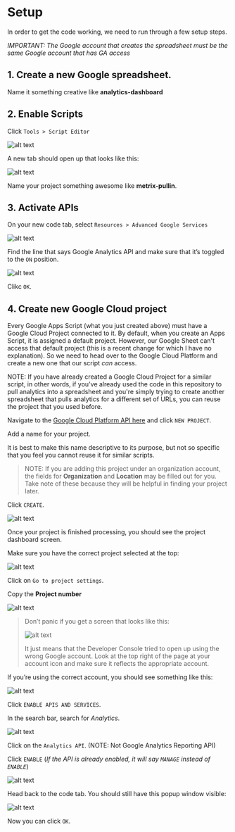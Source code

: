 # Setup

In order to get the code working, we need to run through a few setup steps.

_IMPORTANT: The Google account that creates the spreadsheet must be the same Google account that has GA access_

## 1. Create a new Google spreadsheet. 
Name it something creative like **analytics-dashboard**


## 2. Enable Scripts
Click `Tools > Script Editor`

![alt text](https://github.com/akanik/ga-pull/raw/master/img/ga-pull-1-sync-script.png "add google sheets script image")

A new tab should open up that looks like this:

![alt text](https://github.com/akanik/ga-pull/raw/master/img/ga-pull-2-new-script.png "new sheets script image")

Name your project something awesome like **metrix-pullin**.


## 3. Activate APIs
On your new code tab, select `Resources > Advanced Google Services`

![alt text](https://github.com/akanik/ga-pull/raw/master/img/ga-pull-3-google-services.png "google api services image")

Find the line that says Google Analytics API and make sure that it’s toggled to the  `ON`  position.

![alt text](https://github.com/akanik/ga-pull/raw/master/img/ga-pull-4-analytics-api.png "google analytics api image")

Clikc `OK`.

## 4. Create new Google Cloud project

Every Google Apps Script (what you just created above) must have a Google Cloud Project connected to it. By default, when you create an Apps Script, it is assigned a default project. However, our Google Sheet can't access that default project (this is a recent change for which I have no explanation). So we need to head over to the Google Cloud Platform and create a new one that our script _can_ access.

NOTE: If you have already created a Google Cloud Project for a similar script, in other words, if you've already used the code in this repository to pull analytics into a spreadsheet and you're simply trying to create another spreadsheet that pulls analytics for a different set of URLs, you can reuse the project that you used before.

Navigate to the [Google Cloud Platform API here](https://console.cloud.google.com/cloud-resource-manager) and click `NEW PROJECT`.

Add a name for your project.

It is best to make this name descriptive to its purpose, but not so specific that you feel you cannot reuse it for similar scripts.

> NOTE: If you are adding this project under an organization account, the fields for **Organization** and **Location** may be filled out for you. Take note of these because they will be helpful in finding your project later.

Click `CREATE`.

![alt text](https://github.com/akanik/ga-pull/raw/master/img/ga-pull-21-cloud-name-project.png "cloud name project image")

Once your project is finished processing, you should see the project dashboard screen.

Make sure you have the correct project selected at the top:

![alt text](https://github.com/akanik/ga-pull/raw/master/img/ga-pull-19-google-cloud-project.png "google cloud project image")

Click on `Go to project settings`.

Copy the **Project number**

![alt text](https://github.com/akanik/ga-pull/raw/master/img/ga-pull-22-project-number.png "google cloud project number image")









> Don’t panic if you get a screen that looks like this:
>
> ![alt text](https://github.com/akanik/ga-pull/raw/master/img/ga-pull-5-account-error.png "api account error image")
> 
> It just means that the Developer Console tried to open up using the wrong Google account. Look at the top right of the page at your account icon and make sure it reflects the appropriate account.

If you’re using the correct account, you should see something like this:

![alt text](https://github.com/akanik/ga-pull/raw/master/img/ga-pull-6-cloud-dashboard.png "google api cloud dashboard image")

Click `ENABLE APIS AND SERVICES`.

In the search bar, search for _Analytics_.

![alt text](https://github.com/akanik/ga-pull/raw/master/img/ga-pull-7-cloud-search.png "google api cloud search image")

Click on the `Analytics API`. (NOTE: Not Google Analytics Reporting API)

Click `ENABLE` (_If the API is already enabled, it will say `MANAGE` instead of `ENABLE`_)

![alt text](https://github.com/akanik/ga-pull/raw/master/img/ga-pull-8-enable-api.png "google api enable image")


Head back to the code tab. You should still have this popup window visible:

![alt text](https://github.com/akanik/ga-pull/raw/master/img/ga-pull-4-analytics-api.png "google analytics api image")

Now you can click `OK`.
